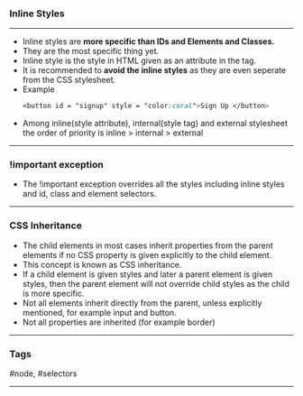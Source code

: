 ### Inline Styles
---
- Inline styles are **more specific than IDs and Elements and Classes.**
- They are the most specific thing yet.
- Inline style is the style in HTML given as an attribute in the tag.
- It is recommended to **avoid the inline styles** as they are even seperate from the CSS stylesheet.
- Example
	```CSS
	<button id = "signup" style = "color:coral">Sign Up </button>
	```
- Among inline(style attribute), internal(style tag) and external stylesheet the order of priority is 
  inline  > internal > external
---

### !important exception
- The !important exception overrides all the styles including inline styles and id, class and element selectors.
---
### CSS Inheritance
- The child elements in most cases inherit properties from the parent elements if no CSS property is given explicitly to the child element.
- This concept is known as CSS inheritance.
- If a child element is given styles and later a parent element is given styles, then the parent element will not override child styles as the child is more specific.
- Not all elements inherit directly from the parent, unless explicitly mentioned, for example input and button.
- Not all properties are inherited (for example border)
---

### Tags
#node, #selectors 

---